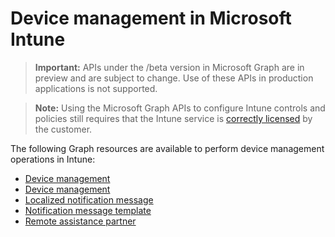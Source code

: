 # Device management in Microsoft Intune

> **Important:** APIs under the /beta version in Microsoft Graph are in preview and are subject to change. Use of these APIs in production applications is not supported.

> **Note:** Using the Microsoft Graph APIs to configure Intune controls and policies still requires that the Intune service is [correctly licensed](https://www.microsoft.com/en-us/cloud-platform/microsoft-intune-pricing) by the customer.

The following Graph resources are available to perform device management operations in Intune:

- [Device management](intune_notification_devicemanagement.md)
- [Device management](intune_remoteassistance_devicemanagement.md)
- [Localized notification message](intune_notification_localizednotificationmessage.md)
- [Notification message template](intune_notification_notificationmessagetemplate.md)
- [Remote assistance partner](intune_remoteassistance_remoteassistancepartner.md)
